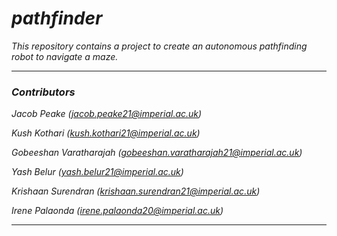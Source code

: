 # _pathfinder_

_This repository contains a project to create an autonomous pathfinding robot to navigate a maze._

---

### _Contributors_
_Jacob Peake (jacob.peake21@imperial.ac.uk)_

_Kush Kothari (kush.kothari21@imperial.ac.uk)_

_Gobeeshan Varatharajah (gobeeshan.varatharajah21@imperial.ac.uk)_

_Yash Belur (yash.belur21@imperial.ac.uk)_

_Krishaan Surendran (krishaan.surendran21@imperial.ac.uk)_

_Irene Palaonda (irene.palaonda20@imperial.ac.uk)_

---
